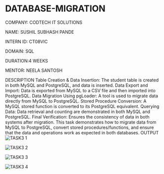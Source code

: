 # DATABASE-MIGRATION

COMPANY: CODTECH IT SOLUTIONS

 NAME: SUSHIL SUBHASH PANDE
 
 INTERN ID: CT08VIC
 
 DOMAIN: SQL
 
DURATION:4 WEEKS

MENTOR: NEELA SANTOSH

DESCRIPTION 
  Table Creation & Data Insertion: The student table is created in both MySQL and PostgreSQL, and data is inserted. Data Export and Import: Data is exported from MySQL to a CSV file and then imported into PostgreSQL. Data Migration Using pgLoader: A tool is used to migrate data directly from MySQL to PostgreSQL. Stored Procedure Conversion: A MySQL stored function is converted to its PostgreSQL equivalent. Querying Data: Data retrieval and counting are demonstrated in both MySQL and PostgreSQL. Final Verification: Ensures the consistency of data in both systems after migration. This task demonstrates how to migrate data from MySQL to PostgreSQL, convert stored procedures/functions, and ensure that the data and operations work as expected in both databases.
OUTPUT
![TASK3 1](https://github.com/user-attachments/assets/5b8935a6-c14e-4a28-a0ee-4bfcfe52d96b)

![TASK3 2](https://github.com/user-attachments/assets/afd06963-5a6e-467e-a85d-fba3d046098b)

![TASK3 3](https://github.com/user-attachments/assets/e1bbb34c-ed9c-48df-9670-f84e4bfa9b42)

![TASK3 4](https://github.com/user-attachments/assets/0ae38330-99c0-4086-9c1e-a44ea4a92683)
